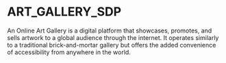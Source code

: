 # ART_GALLERY_SDP
An Online Art Gallery is a digital platform that showcases, promotes, and sells artwork to a global audience through the internet. It operates similarly to a traditional brick-and-mortar gallery but offers the added convenience of accessibility from anywhere in the world.
